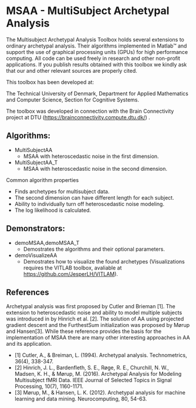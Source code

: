 # MSAA - MultiSubject Archetypal Analysis
The Multisubject Archetypal Analysis Toolbox holds several extensions to
ordinary archetypal analysis. Their algorithms implemented in Matlab™ and 
support the use of graphical processing units (GPUs) for high performance 
computing. All code can be used freely in research and other non-profit 
applications. If you publish results obtained with this toolbox we kindly 
ask that our and other relevant sources are properly cited. 

This toolbox has been developed at:

The Technical University of Denmark, 
Department for Applied Mathematics and Computer Science,
Section for Cognitive Systems.

The toolbox was developed in connection with the Brain Connectivity project 
at DTU (https://brainconnectivity.compute.dtu.dk/) .

## Algorithms:

* MultiSubjectAA
	- MSAA with heteroscedastic noise in the first dimension.
* MultiSubjectAA_T   
	- MSAA with heteroscedastic noise in the second dimension.

Common algorithm properties

* Finds archetypes for multisubject data.
* The second dimension can have different length for each subject.
* Ability to individually turn off heteroscedastic noise modeling.
* The log likelihood is calculated.

## Demonstrators:
* demoMSAA,demoMSAA_T
	- Demostrates the algorithms and their optional parameters.
* demoVisualizeAA
	- Demostrates how to visualize the found archetypes (Visualizations requires the VITLAB toolbox, avaliable at https://github.com/JesperLH/VITLAM).

## References
Archetypal analysis was first proposed by Cutler and Brieman [1]. The extension to heteroscedastic noise and ability to model multiple subjects was introduced in by Hinrich et al. [2]. The solution of AA using projected gradient descent and the FurthestSum initialization was proposed by Mørup and Hansen[3]. While these reference provides the basis for the implementation of MSAA there are many other interesting approaches in AA and its application.

 * [1] Cutler, A., & Breiman, L. (1994). Archetypal analysis. Technometrics, 36(4), 338-347.
 * [2] Hinrich, J. L., Bardenfleth, S. E., Røge, R. E., Churchill, N. W., Madsen, K. H., & Mørup, M. (2016). Archetypal Analysis for Modeling Multisubject fMRI Data. IEEE Journal of Selected Topics in Signal Processing, 10(7), 1160-1171.
 * [3] Mørup, M., & Hansen, L. K. (2012). Archetypal analysis for machine learning and data mining. Neurocomputing, 80, 54-63.
